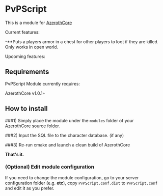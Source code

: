 # PvPScript

This is a module for [AzerothCore](http://www.azerothcore.org)

Current features:

-**Puts a players armor in a chest for other players to loot if they are killed. Only works in open world.

Upcoming features:


## Requirements

PvPScript Module currently requires:

AzerothCore v1.0.1+

## How to install

###1) Simply place the module under the `modules` folder of your AzerothCore source folder.

###2) Input the SQL file to the character database. (if any)

###3) Re-run cmake and launch a clean build of AzerothCore

**That's it.**

### (Optional) Edit module configuration

If you need to change the module configuration, go to your server configuration folder (e.g. **etc**), copy `PvPScript.conf.dist` to `PvPScript.conf` and edit it as you prefer.






